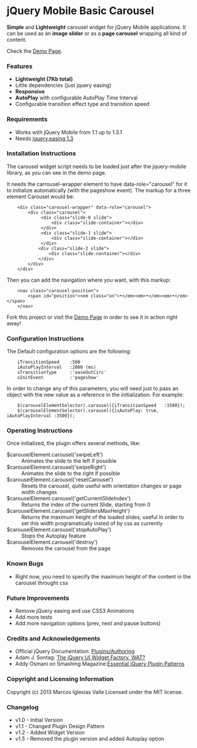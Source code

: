 # jQuery Mobile Basic Carousel

<strong>Simple</strong> and <strong>Lightweight</strong> carousel widget for jQuery Mobile applications. It can be used as an <strong>image slider</strong> or as a <strong>page carousel</strong> wrapping all kind of content.

Check the <a href="http://www.marcosiglesias.es/jqm-carousel/demo/" title="jQuery Mobile Basic Carousel Demo Page">Demo Page</a>.

### Features
- <strong>Lightweight (7Kb total)</strong>
- Little dependencies (just jquery easing)
- <strong>Responsive</strong>
- <strong>AutoPlay</strong> with configurable AutoPlay Time Interval
- Configurable transition effect type and transition speed

### Requirements

* Works with jQuery Mobile from 1.1 up to 1.3.1
* Needs <a href="http://gsgd.co.uk/sandbox/jquery/easing/" title="Check jQuery Easing Plugin Homepage">jquery.easing 1.3</a>


### Installation Instructions

The carousel widget script needs to be loaded just after the jquery-mobile library, as you can see in the demo page.

It needs the carrousel-wrapper element to have data-role="carousel" for it to initialize automatically (with the pageshow event). The markup for a three element Carousel would be:

        <div class="carousel-wrapper" data-role="carousel">
            <div class="carousel">
                 <div class="slide-0 slide">
                     <div class="slide-container"></div>
                 </div>
                 <div class="slide-1 slide">
                     <div class="slide-container"></div>
                 </div>
                <div class="slide-2 slide">
                    <div class="slide-container"></div>
                </div>
            </div>
        </div>

Then you can add the navigation where you want, with this markup:

        <nav class="carousel-position">
            <span id="position"><em class="on">•</em><em>•</em><em>•</em></span>
        </nav>

Fork this project or visit the <a href="http://www.marcosiglesias.es/jqm-carousel/demo/" title="jQuery Mobile Basic Carousel Demo Page">Demo Page</a> in order to see it in action right away!

### Configuration Instructions

The Default configuration options are the following:

		iTransitionSpeed	:500
		iAutoPlayInterval	:2000 (ms)
		sTransitionType		:'easeOutCirc'
		sInitEvent			:'pageshow'

In order to change any of this parameters, you will need just to pass an object with the new value as a reference in the initialization. For example:

		$(carouselElementSelector).carousel({iTransitionSpeed	:1500});
		$(carouselElementSelector).carousel({isAutoPlay: true, iAutoPlayInterval :3500});

### Operating Instructions

Once initialized, the plugin offers several methods, like:

<dl>
  <dt>$carouselElement.carousel('swipeLeft')</dt>
  <dd>Animates the slide to the left if possible</dd>
  <dt>$carouselElement.carousel('swipeRight')</dt>
  <dd>Animates the slide to the right if possible</dd>
  <dt>$carouselElement.carousel('resetCarousel')</dt>
  <dd>Resets the carousel, quite useful with orientation changes or page width changes</dd>
  <dt>$carouselElement.carousel('getCurrentSlideIndex')</dt>
  <dd>Returns the index of the current Slide, starting from 0</dd>
  <dt>$carouselElement.carousel('getSlidersMaxHeight')</dt>
  <dd>Returns the maximum height of the loaded slides, useful in order to set this width programatically insted of by css as currently</dd>
  <dt>$carouselElement.carousel('stopAutoPlay')</dt>
  <dd>Stops the Autoplay feature</dd>
  <dt>$carouselElement.carousel('destroy')</dt>
  <dd>Removes the carousel from the page</dd>
</dl>

### Known Bugs

* Right now, you need to specify the maximum height of the content in the carousel throught css

### Future Improvements

* Remove jQuery easing and use CSS3 Animations
* Add more tests
* Add more navigation options (prev, next and pause buttons)

### Credits and Acknowledgements

* Official jQuery Documentation: <a href="http://docs.jquery.com/Plugins/Authoring" title="Check Official jQuery Plugin Creation Docs">Plugins/Authoring</a>
* Adam J. Sontag: <a href="http://ajpiano.com/widgetfactory/#slide1" title="Check Adam Sontag Slideshow about the Widget Factory">The jQuery UI Widget Factory, WAT?</a>
* Addy Osmani on Smashing Magazine:<a href="http://coding.smashingmagazine.com/2011/10/11/essential-jquery-plugin-patterns/" title="Check Addy Osmani's Article in Smashing Magazine">Essential jQuery Plugin Patterns</a>

### Copyright and Licensing Information

Copyright (c) 2013 Marcos Iglesias Valle
Licensed under the MIT license.

### Changelog

* v1.0 - Initial Version
* v1.1 - Changed Plugin Design Pattern
* v1.2 - Added Widget Version
* v1.5 - Removed the plugin version and added Autoplay option